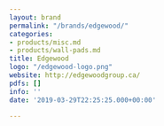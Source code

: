 ```yaml
---
layout: brand
permalink: "/brands/edgewood/"
categories:
- products/misc.md
- products/wall-pads.md
title: Edgewood
logo: "/edgewood-logo.png"
website: http://edgewoodgroup.ca/
pdfs: []
info: ''
date: '2019-03-29T22:25:25.000+00:00'

---
```

